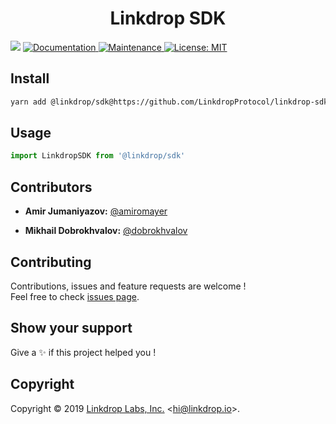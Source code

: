 <h1 align="center">Linkdrop SDK</h1>
<p>
  <img src="https://img.shields.io/badge/version-1.0.0-blue.svg?cacheSeconds=2592000" />
  <a href="https://github.com/LinkdropProtocol/linkdrop-sdk#readme">
    <img alt="Documentation" src="https://img.shields.io/badge/documentation-yes-brightgreen.svg" target="_blank" />
  </a>
  <a href="https://github.com/LinkdropProtocol/linkdrop-sdk/graphs/commit-activity">
    <img alt="Maintenance" src="https://img.shields.io/badge/Maintained%3F-yes-green.svg" target="_blank" />
  </a>
  <a href="https://github.com/LinkdropProtocol/linkdrop-sdk/blob/master/LICENSE">
    <img alt="License: MIT" src="https://img.shields.io/badge/License-MIT-yellow.svg" target="_blank" />
  </a>
</p>


## Install

```sh
yarn add @linkdrop/sdk@https://github.com/LinkdropProtocol/linkdrop-sdk
```

## Usage 

```js
import LinkdropSDK from '@linkdrop/sdk'
```

## Contributors

* **Amir Jumaniyazov:** [@amiromayer](https://github.com/amiromayer)

* **Mikhail Dobrokhvalov:** [@dobrokhvalov](https://github.com/dobrokhvalov)


## Contributing

Contributions, issues and feature requests are welcome !<br />Feel free to check [issues page](https://github.com/amiromayer/binance-chain-linkdrop/issues).

## Show your support

Give a ✨ if this project helped you !

## Copyright

Copyright © 2019 [Linkdrop Labs, Inc.](https://github.com/LinkdropProtocol) &lt;hi@linkdrop.io&gt;.<br />